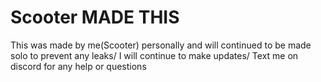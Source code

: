 # Scooter MADE THIS
This was made by me(Scooter) personally and will continued to be made solo to prevent any leaks/
I will continue to make updates/
Text me on discord for any help or questions
